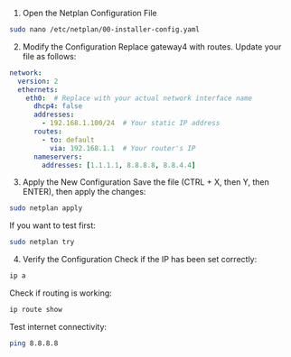 1. Open the Netplan Configuration File
```bash
sudo nano /etc/netplan/00-installer-config.yaml
```
2. Modify the Configuration
Replace gateway4 with routes. Update your file as follows:
```yaml
network:
  version: 2
  ethernets:
    eth0:  # Replace with your actual network interface name
      dhcp4: false
      addresses:
        - 192.168.1.100/24  # Your static IP address
      routes:
        - to: default
          via: 192.168.1.1  # Your router's IP
      nameservers:
        addresses: [1.1.1.1, 8.8.8.8, 8.8.4.4]
```
3. Apply the New Configuration
Save the file (CTRL + X, then Y, then ENTER), then apply the changes:
```bash
sudo netplan apply
```
If you want to test first:
```bash
sudo netplan try
```
4. Verify the Configuration
Check if the IP has been set correctly:
```bash
ip a
```
Check if routing is working:
```bash
ip route show
```
Test internet connectivity:
```bash
ping 8.8.8.8
```
